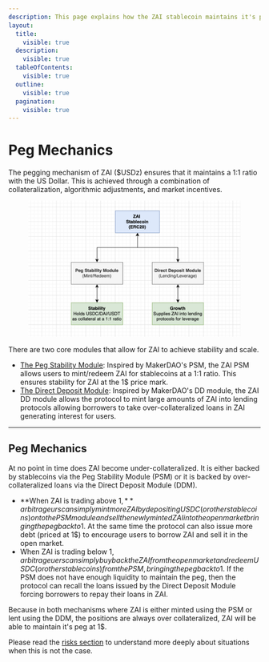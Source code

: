 ```yaml
---
description: This page explains how the ZAI stablecoin maintains it's peg
layout:
  title:
    visible: true
  description:
    visible: true
  tableOfContents:
    visible: true
  outline:
    visible: true
  pagination:
    visible: true
---
```


# Peg Mechanics

The pegging mechanism of ZAI ($USDz) ensures that it maintains a 1:1 ratio with the US Dollar. This is achieved through a combination of collateralization, algorithmic adjustments, and market incentives.

<figure><img src="../../.gitbook/assets/image (1).png" alt=""><figcaption></figcaption></figure>

There are two core modules that allow for ZAI to achieve stability and scale.

* [The Peg Stability Module](peg-stablility-module-psm.md): Inspired by MakerDAO's PSM, the ZAI PSM allows users to mint/redeem ZAI for stablecoins at a 1:1 ratio. This ensures stability for ZAI at the 1$ price mark.
* [The Direct Deposit Module](direct-deposit-module-ddm.md): Inspired by MakerDAO's DD module, the ZAI DD module allows the protocol to mint large amounts of ZAI into lending protocols allowing borrowers to take over-collateralized loans in ZAI generating interest for users.

***

## Peg Mechanics

At no point in time does ZAI become under-collateralized. It is either backed by stablecoins via the Peg Stability Module (PSM) or it is backed by over-collateralized loans via the Direct Deposit Module (DDM).

* **When ZAI is trading above 1$,** arbitrageurs can simply mint more ZAI by depositing USDC (or other stablecoins) onto the PSM module and sell the newly minted ZAI into the open market bringing the peg back to 1$. At the same time the protocol can also issue more debt (priced at 1$) to encourage users to borrow ZAI and sell it in the open market.
* When ZAI is trading below 1$, arbitrageuers can simply buyback the ZAI from the open market and redeem USDC (or other stablecoins) from the PSM, bringing the peg back to 1$. If the PSM does not have enough liquidity to maintain the peg, then the protocol can recall the loans issued by the Direct Deposit Module forcing borrowers to repay their loans in ZAI.

Because in both mechanisms where ZAI is either minted using the PSM or lent using the DDM, the positions are always over collateralized, ZAI will be able to maintain it's peg at 1$.&#x20;

Please read the [risks section](../../security/risks.md) to understand more deeply about situations when this is not the case.
